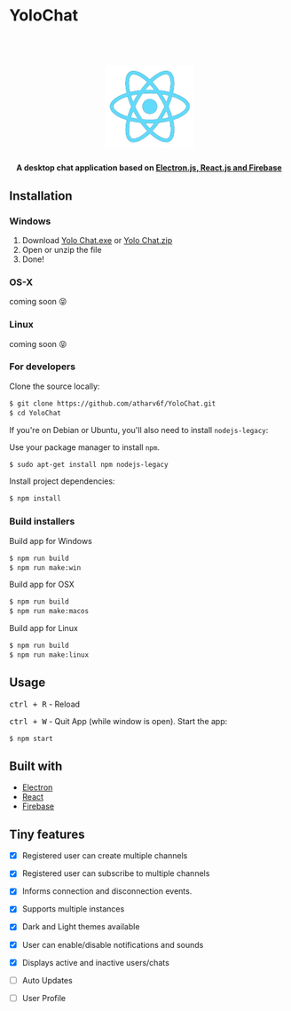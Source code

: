 # YoloChat

<h1 align="center">
  <br>
  <img src="https://github.com/atharv6f/YoloChat/blob/master/assets/images/react_app_logo.png" alt="Yolo Chat" width="160">
</h1>

<h4 align="center">A desktop chat application based on <a href="http://electron.atom.io" target="_blank">Electron.js, React.js and Firebase</a></h4>

## Installation
[YLZ]: https://drive.google.com/file/d/1RV6MkcHz_DeWQBLLPoB1UgT7R_Av-UIk/view?usp=sharing
[YL]: https://drive.google.com/file/d/1517h1pDa6HgAarL65MNWEvzVUNMMSlWT/view?usp=sharing
### Windows

1. Download [Yolo Chat.exe][YL] or [Yolo Chat.zip][YLZ]
2. Open or unzip the file
3. Done!

### OS-X
coming soon :stuck_out_tongue_closed_eyes:

### Linux
coming soon :stuck_out_tongue_closed_eyes:

### For developers
Clone the source locally:

```sh
$ git clone https://github.com/atharv6f/YoloChat.git
$ cd YoloChat
```
If you're on Debian or Ubuntu, you'll also need to install
`nodejs-legacy`:

Use your package manager to install `npm`.

```sh
$ sudo apt-get install npm nodejs-legacy
```

Install project dependencies:

```sh
$ npm install
```

### Build installers

Build app for Windows
```sh
$ npm run build
$ npm run make:win
```

Build app for OSX
```sh
$ npm run build
$ npm run make:macos
```
Build app for Linux
```sh
$ npm run build
$ npm run make:linux
```
## Usage

<kbd>ctrl + R</kbd> - Reload

<kbd>ctrl + W</kbd> - Quit App (while window is open).
Start the app:

```sh
$ npm start
```
## Built with
- [Electron](https://electron.atom.io)
- [React](https://reactjs.org/)
- [Firebase](https://firebase.google.com/)

## Tiny features

- [x] Registered user can create multiple channels
- [x] Registered user can subscribe to multiple channels
- [x] Informs connection and disconnection events.
- [x] Supports multiple instances
- [x] Dark and Light themes available
- [x] User can enable/disable notifications and sounds
- [x] Displays active and inactive users/chats
- [ ] Auto Updates
- [ ] User Profile



